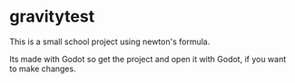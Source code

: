 # gravitytest
This is a small school project using newton's formula.

Its made with Godot so get the project and open it with Godot, if you want to make changes.
